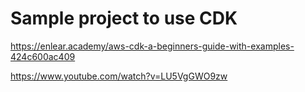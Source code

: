 # Sample project to use CDK
https://enlear.academy/aws-cdk-a-beginners-guide-with-examples-424c600ac409

https://www.youtube.com/watch?v=LU5VgGWO9zw
